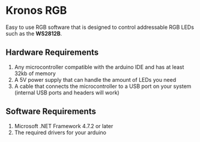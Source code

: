 # Kronos RGB
Easy to use RGB software that is designed to control addressable RGB LEDs such as the **WS2812B**.

## Hardware Requirements
1. Any microcontroller compatible with the arduino IDE and has at least 32kb of memory
2. A 5V power supply that can handle the amount of LEDs you need
3. A cable that connects the microcontroller to a USB port on your system (internal USB ports and headers will work)

## Software Requirements
1. Microsoft .NET Framework 4.7.2 or later
2. The required drivers for your arduino

